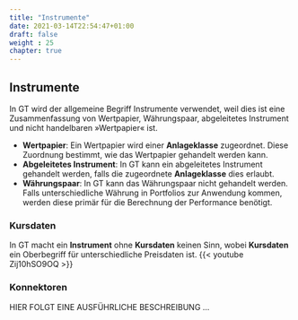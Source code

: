 ```yaml
---
title: "Instrumente"
date: 2021-03-14T22:54:47+01:00
draft: false
weight : 25
chapter: true
---
```

## Instrumente
In GT wird der allgemeine Begriff Instrumente verwendet, weil dies ist eine Zusammenfassung von Wertpapier, Währungspaar, abgeleitetes Instrument und nicht handelbaren »Wertpapier« ist.
- **Wertpapier**: Ein Wertpapier wird einer **Anlageklasse** zugeordnet. Diese Zuordnung bestimmt, wie das Wertpapier gehandelt werden kann.
- **Abgeleitetes Instrument**: In GT kann ein abgeleitetes Instrument gehandelt werden, falls die zugeordnete **Anlageklasse** dies erlaubt.
- **Währungspaar**: In GT kann das Währungspaar nicht gehandelt werden. Falls unterschiedliche Währung in Portfolios zur Anwendung kommen, werden diese primär für die Berechnung der Performance benötigt.

### Kursdaten
In GT macht ein **Instrument** ohne **Kursdaten** keinen Sinn, wobei **Kursdaten** ein Oberbegriff für unterschiedliche Preisdaten ist. 
{{< youtube Zij10hSO9OQ >}}

### Konnektoren
HIER FOLGT EINE AUSFÜHRLICHE BESCHREIBUNG ...
